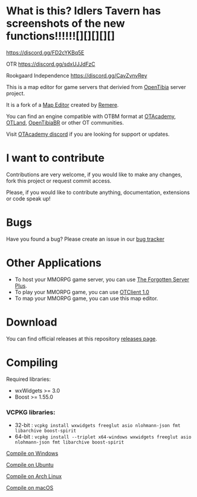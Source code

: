 What is this? Idlers Tavern has screenshots of the new functions!!!!!![][][][][]
=============


https://discord.gg/FD2cYKBq5E

OTR
https://discord.gg/sdxUJJdFzC

Rookgaard Independence
https://discord.gg/CavZvnvRey


This is a map editor for game servers that derivied from [OpenTibia](https://github.com/opentibia/server) server project.

It is a fork of a [Map Editor](https://github.com/hampusborgos/rme) created by [Remere](https://github.com/hampusborgos).

You can find an engine compatible with OTBM format at [OTAcademy](https://github.com/OTAcademy), [OTLand](https://github.com/OTLand), [OpenTibiaBR](https://github.com/OpenTibiaBR) or other OT communities.

Visit [OTAcademy discord](http://discord.gg/OTAcademy) if you are looking for support or updates.

I want to contribute
====================

Contributions are very welcome, if you would like to make any changes, fork this project or request commit access.

Please, if you would like to contribute anything, documentation, extensions or code speak up!


Bugs
======

Have you found a bug? Please create an issue in our [bug tracker](https://github.com/OTAcademy/rme/issues)

Other Applications
==========

* To host your MMORPG game server, you can use [The Forgotten Server Plus](https://github.com/Zbizu/forgottenserver).
* To play your MMORPG game, you can use [OTClient 1.0](https://github.com/Mehah/otclient)
* To map your MMORPG game, you can use this map editor.

Download
========

You can find official releases at this repository [releases page](https://github.com/OTAcademy/RME/releases).

Compiling
=========
Required libraries:
* wxWidgets >= 3.0
* Boost >= 1.55.0

### VCPKG libraries:
* 32-bit : `vcpkg install wxwidgets freeglut asio nlohmann-json fmt libarchive boost-spirit`
* 64-bit : `vcpkg install --triplet x64-windows wxwidgets freeglut asio nlohmann-json fmt libarchive boost-spirit`

[Compile on Windows](https://github.com/hjnilsson/rme/wiki/Compiling-on-Windows)

[Compile on Ubuntu](https://github.com/hjnilsson/rme/wiki/Compiling-on-Ubuntu)

[Compile on Arch Linux](https://github.com/hjnilsson/rme/wiki/Compiling-on-Arch-Linux)

[Compile on macOS](https://github.com/hjnilsson/rme/wiki/Compiling-on-macOS)
